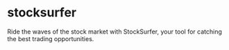 # stocksurfer
Ride the waves of the stock market with StockSurfer, your tool for catching the best trading opportunities.
